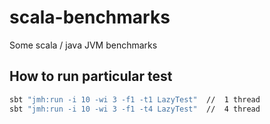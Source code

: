 # scala-benchmarks
Some scala / java JVM benchmarks

## How to run particular test
```bash
sbt "jmh:run -i 10 -wi 3 -f1 -t1 LazyTest"  //  1 thread
sbt "jmh:run -i 10 -wi 3 -f1 -t4 LazyTest"  //  4 thread
```